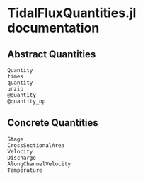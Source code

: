 # TidalFluxQuantities.jl documentation

## Abstract Quantities

```@docs
Quantity
times
quantity
unzip
@quantity
@quantity_op
```

## Concrete Quantities

```@docs
Stage
CrossSectionalArea
Velocity
Discharge
AlongChannelVelocity
Temperature
```
